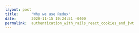 ```yaml
---
layout: post
title:      "Why we use Redux"
date:       2020-11-15 19:24:51 -0400
permalink:  authentication_with_rails_react_cookies_and_jwt
---
```


